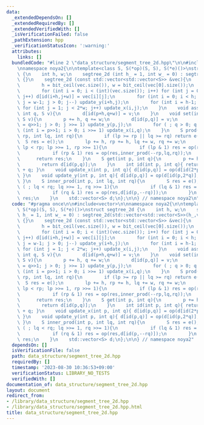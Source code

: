 ```yaml
---
data:
  _extendedDependsOn: []
  _extendedRequiredBy: []
  _extendedVerifiedWith: []
  _isVerificationFailed: false
  _pathExtension: hpp
  _verificationStatusIcon: ':warning:'
  attributes:
    links: []
  bundledCode: "#line 2 \"data_structure/segment_tree_2d.hpp\"\n\n#include<vector>\n\
    \nnamespace noya2{\n\ntemplate<class S, S(*op)(S, S), S(*e)()>\nstruct segtree_2d\
    \ {\n    int h, w;\n    segtree_2d (int h_ = 1, int w_ = 0) : segtree_2d(std::vector<std::vector<S>>(h_,vector<S>(w_,e())))\
    \ {}\n    segtree_2d (const std::vector<std::vector<S>> &vec){\n        assert(!vec.empty());\n\
    \        h = bit_ceil(vec.size()), w = bit_ceil(vec[0].size());\n        d.assign(h*w*4,e());\n\
    \        for (int i = 0; i < (int)(vec.size()); i++) for (int j = 0; j < (int)(vec[i].size());\
    \ j++) d[id(i+h,j+w)] = vec[i][j];\n        for (int i = 0; i < h; i++) for (int\
    \ j = w-1; j > 0; j--) update_y(i+h,j);\n        for (int i = h-1; i > 0; i--)\
    \ for (int j = 1; j < 2*w; j++) update_x(i,j);\n    }\n    void assign(int p,\
    \ int q, S v){\n        d[id(p+h,q+w)] = v;\n    }\n    void set(int p, int q,\
    \ S v){\n        p += h, q += w;\n        d[id(p,q)] = v;\n        for (int j\
    \ = q>>1; j > 0; j >>= 1) update_y(p,j);\n        for ( ; q > 0; q >>= 1) for\
    \ (int i = p>>1; i > 0; i >>= 1) update_x(i,q);\n    }\n    S prod(int lp, int\
    \ rp, int lq, int rq){\n        if (lp >= rp || lq >= rq) return e();\n      \
    \  S res = e();\n        lp += h, rp += h, lq += w, rq += w;\n        for ( ;\
    \ lp < rp; lp >>= 1, rp >>= 1){\n            if (lp & 1) res = op(res,inner_prod(lp++,lq,rq));\n\
    \            if (rp & 1) res = op(res,inner_prod(--rp,lq,rq));\n        }\n  \
    \      return res;\n    }\n    S get(int p, int q){\n        p += h, q += w;\n\
    \        return d[id(p,q)];\n    }\n    int id(int p, int q){ return p * 2 * w\
    \ + q; }\n    void update_x(int p, int q){ d[id(p,q)] = op(d[id(2*p,q)],d[id(2*p+1,q)]);\
    \ }\n    void update_y(int p, int q){ d[id(p,q)] = op(d[id(p,2*q)],d[id(p,2*q+1)]);\
    \ }\n    S inner_prod(int p, int lq, int rq){\n        S res = e();\n        for\
    \ ( ; lq < rq; lq >>= 1, rq >>= 1){\n            if (lq & 1) res = op(res,d[id(p,lq++)]);\n\
    \            if (rq & 1) res = op(res,d[id(p,--rq)]);\n        }\n        return\
    \ res;\n    }\n    std::vector<S> d;\n};\n\n} // namespace noya2\n"
  code: "#pragma once\n\n#include<vector>\n\nnamespace noya2{\n\ntemplate<class S,\
    \ S(*op)(S, S), S(*e)()>\nstruct segtree_2d {\n    int h, w;\n    segtree_2d (int\
    \ h_ = 1, int w_ = 0) : segtree_2d(std::vector<std::vector<S>>(h_,vector<S>(w_,e())))\
    \ {}\n    segtree_2d (const std::vector<std::vector<S>> &vec){\n        assert(!vec.empty());\n\
    \        h = bit_ceil(vec.size()), w = bit_ceil(vec[0].size());\n        d.assign(h*w*4,e());\n\
    \        for (int i = 0; i < (int)(vec.size()); i++) for (int j = 0; j < (int)(vec[i].size());\
    \ j++) d[id(i+h,j+w)] = vec[i][j];\n        for (int i = 0; i < h; i++) for (int\
    \ j = w-1; j > 0; j--) update_y(i+h,j);\n        for (int i = h-1; i > 0; i--)\
    \ for (int j = 1; j < 2*w; j++) update_x(i,j);\n    }\n    void assign(int p,\
    \ int q, S v){\n        d[id(p+h,q+w)] = v;\n    }\n    void set(int p, int q,\
    \ S v){\n        p += h, q += w;\n        d[id(p,q)] = v;\n        for (int j\
    \ = q>>1; j > 0; j >>= 1) update_y(p,j);\n        for ( ; q > 0; q >>= 1) for\
    \ (int i = p>>1; i > 0; i >>= 1) update_x(i,q);\n    }\n    S prod(int lp, int\
    \ rp, int lq, int rq){\n        if (lp >= rp || lq >= rq) return e();\n      \
    \  S res = e();\n        lp += h, rp += h, lq += w, rq += w;\n        for ( ;\
    \ lp < rp; lp >>= 1, rp >>= 1){\n            if (lp & 1) res = op(res,inner_prod(lp++,lq,rq));\n\
    \            if (rp & 1) res = op(res,inner_prod(--rp,lq,rq));\n        }\n  \
    \      return res;\n    }\n    S get(int p, int q){\n        p += h, q += w;\n\
    \        return d[id(p,q)];\n    }\n    int id(int p, int q){ return p * 2 * w\
    \ + q; }\n    void update_x(int p, int q){ d[id(p,q)] = op(d[id(2*p,q)],d[id(2*p+1,q)]);\
    \ }\n    void update_y(int p, int q){ d[id(p,q)] = op(d[id(p,2*q)],d[id(p,2*q+1)]);\
    \ }\n    S inner_prod(int p, int lq, int rq){\n        S res = e();\n        for\
    \ ( ; lq < rq; lq >>= 1, rq >>= 1){\n            if (lq & 1) res = op(res,d[id(p,lq++)]);\n\
    \            if (rq & 1) res = op(res,d[id(p,--rq)]);\n        }\n        return\
    \ res;\n    }\n    std::vector<S> d;\n};\n\n} // namespace noya2"
  dependsOn: []
  isVerificationFile: false
  path: data_structure/segment_tree_2d.hpp
  requiredBy: []
  timestamp: '2023-08-30 10:36:53+09:00'
  verificationStatus: LIBRARY_NO_TESTS
  verifiedWith: []
documentation_of: data_structure/segment_tree_2d.hpp
layout: document
redirect_from:
- /library/data_structure/segment_tree_2d.hpp
- /library/data_structure/segment_tree_2d.hpp.html
title: data_structure/segment_tree_2d.hpp
---
```

